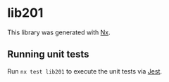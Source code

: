 # lib201

This library was generated with [Nx](https://nx.dev).

## Running unit tests

Run `nx test lib201` to execute the unit tests via [Jest](https://jestjs.io).

